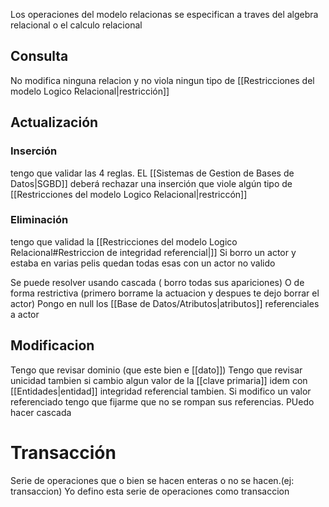 
Los operaciones del modelo relacionas se especifican a traves del algebra relacional o el calculo relacional

## Consulta 
No modifica ninguna relacion y no viola ningun tipo de [[Restricciones del modelo Logico Relacional|restricción]]
## Actualización

### Inserción
tengo que validar las 4 reglas. EL [[Sistemas de Gestion de Bases de Datos|SGBD]] deberá rechazar una inserción que viole algún tipo de [[Restricciones del modelo Logico Relacional|restriccón]]
### Eliminación
tengo que validad la [[Restricciones del modelo Logico Relacional#Restriccion de integridad referencial|]]
Si borro un actor y estaba en varias pelis quedan todas esas con un actor no valido 

Se puede resolver usando cascada ( borro todas sus apariciones)
O de forma restrictiva (primero borrame la actuacion y despues te dejo borrar el actor)
Pongo en null los [[Base de Datos/Atributos|atributos]] referenciales a actor


## Modificacion 
Tengo que revisar dominio (que este bien e [[dato]])
Tengo que revisar unicidad tambien si cambio algun valor de la [[clave primaria]]
idem con [[Entidades|entidad]]
integridad referencial tambien. Si modifico un valor referenciado tengo que fijarme que no se rompan sus referencias. PUedo hacer cascada


# Transacción
Serie de operaciones que o bien se hacen enteras o no se hacen.(ej: transaccion)
Yo defino esta serie de operaciones como transaccion

